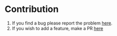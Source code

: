 # Contribution
1. If you find a bug please report the problem [here](https://github.com/benhichem/UniCourt/issues).
2. If you wish to add a feature, make a PR [here](https://github.com/benhichem/UniCourt/pulls)